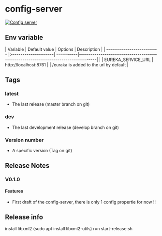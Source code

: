 # config-server

[![Config server](https://dockeri.co/image/robert2411/config-server)](https://hub.docker.com/r/robert2411/config-server)

## Env variable

| Variable                    | Default value         | Options    | Description                                                                           |
| --------------------------- |:----------------------| -----------|---------------------------------------------------------------------------------------|                                              |
| EUREKA_SERVICE_URL          | http://localhost:8761 |            | /euraka is added to the url by default                                                |

## Tags
### latest
 - The last release (master branch on git)
 
### dev
 - The last development release (develop branch on git)

### Version number
 - A specific version (Tag on git)

## Release Notes

### V0.1.0
#### Features
 - First draft of the config-server, there is only 1 config propertie for now !!
 
## Release info
install libxml2 (sudo apt  install libxml2-utils)
run start-release.sh